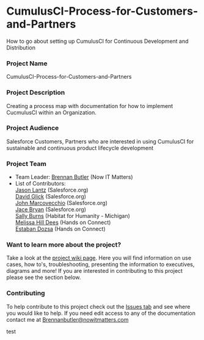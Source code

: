 # CumulusCI-Process-for-Customers-and-Partners
How to go about setting up CumulusCI for Continuous Development and Distribution

### Project Name
CumulusCI-Process-for-Customers-and-Partners

### Project Description
Creating a process map with documentation for how to implement CucmulusCI within an Organization.

### Project Audience
Salesforce Customers, Partners who are interested in using CumulusCI for sustainable and continuous product lifecycle development

### Project Team

* Team Leader:
      [Brennan Butler](https://github.com/brennanbutlerRAD) (Now IT Matters)
* List of Contributors: <br>
[Jason Lantz](https://github.com/jlantz) (Salesforce.org)<br>
[David Glick](https://github.com/davisagli)
(Salesforce.org)<br>
[John Marcovecchio](https://github.com/johnmarco) (Salesforce.org)<br>
[Jace Bryan](https://github.com/jacebryan) (Salesforce.org)<br>
[Sally Burns](https://github.com/sallyb) (Habitat for Humanity - Michigan)<br>
[Melissa Hill Dees](https://github.com/melissahilldees) (Hands on Connect)<br>
[Estaban Dozsa](https://github.com/estebanavv) (Hands on Connect)

### Want to learn more about the project?
Take a look at the [project wiki page](https://github.com/SFDO-Sprint-2019-Detroit/CumulusCI-Process-for-Customers-and-Partners/wiki). Here you will find information on use cases, how to's, troubleshooting, presenting the information to executives, diagrams and more! If you are interested in contributing to this project please see the section below.

### Contributing
To help contribute to this project check out the [Issues tab](https://github.com/SFDO-Sprint-2019-Detroit/CumulusCI-Process-for-Customers-and-Partners/issues) and see where you would like to help. If you need edit access to any of the documentation contact me at Brennanbutler@nowitmatters.com

test
